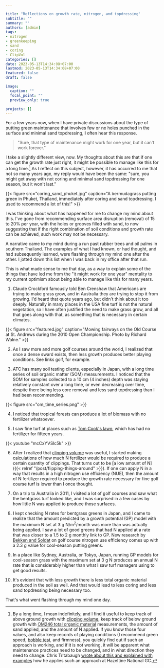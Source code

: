 ```yaml
---

title: "Reflections on growth rate, nitrogen, and topdressing"
subtitle: ""
summary: ""
authors: [admin]
tags: 
- nitrogen
- greenkeeping
- sand
- coring
- ClipVol
categories: []
date: 2023-05-13T14:34:08+07:00
lastmod: 2023-05-13T14:34:08+07:00
featured: false
draft: false

image:
  caption: ""
  focal_point: ""
  preview_only: true

projects: []
---
```


For a few years now, when I have private discussions about the type of putting green maintenance that involves few or no holes punched in the surface and minimal sand topdressing, I often hear this response.

> "Sure, that type of maintenance might work for one year, but it can't work forever."

I take a slightly different view, now. My thoughts about this are that if one can get the growth rate just right, it might be possible to manage like this for a long time.[^1] As I reflect on this subject, however, it has occurred to me that not so many years ago, my reply would have been the same: "sure, you might get away with not coring and minimal sand topdressing for one season, but it won't last."

[^1]: By a long time, I mean indefinitely, and I find it useful to keep track of above ground growth with [clipping volume](https://www.asianturfgrass.com/project/clipvol/), keep track of below ground growth with [OM246 total organic material](https://www.asianturfgrass.com/project/om246/) measurements, the amount of sand applied, and the amount of N applied. If you know those four values, and also keep records of playing conditions (I recommend green speed, [bobble test](https://www.asianturfgrass.com/tag/bobbletest/), and firmness), you quickly find out if such an approach is working, and if it is not working, it will be apparent what maintenance practices need to be changed, and in what direction they need to change. Chris Tritabaugh [wrote about this and explained with examples](https://open.substack.com/pub/ctunderscoreturf/p/what-we-do-bc430f38b469?r=dakt8&utm_campaign=post&utm_medium=web) how he applies such an approach at Hazeltine National GC.

{{< figure src="coring_sand_phuket.jpg" caption="A bermudagrass putting green in Phuket, Thailand, immediately after coring and sand topdressing. I used to recommend a lot of this!" >}}

I was thinking about what has happened for me to change my mind about this. I've gone from recommending surface area disruption (removal) of 15 to 20% per year, with the holes or grooves filled with sand, to now suggesting that if the right combination of soil conditions and growth rate can be achieved, such work may not be necessary.

A narrative came to my mind during a run past rubber trees and oil palms in southern Thailand. The examples of what I had known, or had thought, and had subsequently learned, were flashing through my mind one after the other. I jotted down this list when I was back in my office after that run.

This is what made sense to me that day, as a way to explain some of the things that have led me from the "it might work for one year" mentality to my current optimism about being able to manage like this for many years.

1. Claude Crockford famously told Ben Crenshaw that Americans are trying to make grass grow, and in Australia they are trying to stop it from growing. I'd heard that quote years ago, but didn't think about it too deeply. Naturally in many places in the USA fine turf is not the natural vegetation, so I have often justified the need to make grass grow, and all that goes along with that, as something that is necessary in certain climates.

{{< figure src="featured.jpg" caption="Mowing fairways on the Old Course at St. Andrews during the 2010 Open Championship. Photo by Richard Walne." >}}

2. As I saw more and more golf courses around the world, I realized that once a dense sward exists, then less growth produces better playing conditions. See links golf, for example.

3. ATC has many soil testing clients, especially in Japan, with a long time series of soil organic matter (SOM) measurements. I noticed that the SOM for samples collected to a 10 cm (4 inches) depth was staying relatively constant over a long time, or even decreasing over time, despite there being less core removal and less sand topdressing than I had been recommending.

{{< figure src="om_time_series.png" >}}

4. I noticed that tropical forests can produce a lot of biomass with no fertilizer whatsoever.

5. I saw fine turf at places such as [Tom Cook's lawn](https://youtu.be/mcCxYVSIc5k), which has had no fertilizer for fifteen years.

{{< youtube "mcCxYVSIc5k" >}}
<br>

6. After I realized that [clipping volume](https://www.asianturfgrass.com/project/clipvol/) was useful, I started making calculations of how much N fertilizer would be required to produce a certain quantity of clippings. That turns out to be [a low amount of N]({{< relref "/post/flipping-things-around" >}}). If one can apply N in a way that results in a high nitrogen use efficiency (NUE), then the amount of N fertilizer required to produce the growth rate necessary for fine golf course turf is lower than I once thought.

7. On a trip to Australia in 2011, I visited a lot of golf courses and saw what the bentgrass turf looked like, and I was surprised in a few cases by how little N was applied to produce those surfaces.

8. I kept checking N rates for bentgrass greens in Japan, and I came to realize that the amount predicted by a growth potential (GP) model with the maximum N set at 3 g N/m<sup>2</sup>/month was more than was actually being applied. I saw a lot of good greens that had N applied at a rate that was closer to a 1.5 to 2 g monthly link to GP. New research by [Bekken and Soldat](https://doi.org/10.1002/glr2.12024) on golf course nitrogen use efficiency comes up with a 2.3 g value for cool-season putting greens.

9. In a place like Sydney, Australia, or Tokyo, Japan, running GP models for cool-season grass with the maximum set at 3 g N produces an annual N rate that is considerably higher than what I saw turf managers using to get good results.

10. It's evident that with less growth there is less total organic material produced in the soil as well. And that would lead to less coring and less sand topdressing being necessary too.

That's what went flashing through my mind one day.


